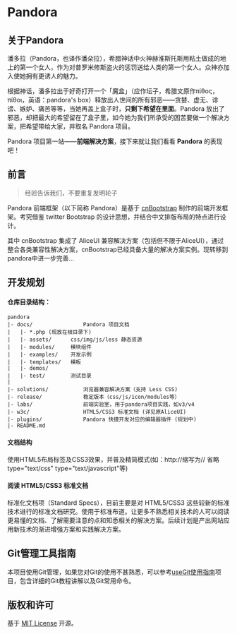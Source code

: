 Pandora 
========

## 关于Pandora

潘多拉（Pandora，也译作潘朵拉），希腊神话中火神赫淮斯托斯用粘土做成的地上的第一个女人，作为对普罗米修斯盗火的惩罚送给人类的第一个女人。众神亦加入使她拥有更诱人的魅力。

根据神话，潘多拉出于好奇打开一个「魔盒」（应作坛子，希腊文原作πίθος，πίθοι，英语：pandora's box）释放出人世间的所有邪恶——贪婪、虚无、诽谤、嫉妒、痛苦等等，当她再盖上盒子时，**只剩下希望在里面**。Pandora 放出了邪恶，却把最大的希望留在了盒子里，如今她为我们所承受的困苦要做一个解决方案，把希望带给大家，并取名 Pandora 项目。
            
Pandora 项目第一站——**前端解决方案**，接下来就让我们看看 **Pandora** 的表现吧！


## 前言

> 经验告诉我们，不要重复发明轮子

Pandora 前端框架（以下简称 Pandora）是基于 [cnBootstrap](https://github.com/webcoding/cnBootstrap) 制作的前端开发框架。考究借鉴 twitter Bootstrap 的设计思想，并结合中文排版布局的特点进行设计。

其中 cnBootstrap 集成了 AliceUI 兼容解决方案（包括但不限于AliceUI），通过整合各类兼容性解决方案，cnBootstrap已经具备大量的解决方案实例。现转移到pandora中进一步完善...


## 开发规划

#### 仓库目录结构：

	pandora
	|- docs/                Pandora 项目文档
    |   |- *.php (现放在根目录下)
    |   |- assets/      css/img/js/less 静态资源
    |   |- modules/     模块组件
    |   |- examples/    开发示例
    |   |- templates/   模板
    |   |- demos/
    |   |- test/        测试目录
    | 
    |- solutions/           浏览器兼容解决方案（支持 Less CSS)
    |- release/             稳定版本（css/js/icon/modules等）
    |- labs/                前端实验室，用于pandora项目实践，如v3/v4
	|- w3c/                 HTML5/CSS3 标准文档 (详见原AliceUI)
	|- plugins/             Pandora 快捷开发对应的编辑器插件 (规划中)
	|- README.md

#### 文档结构

使用HTML5布局标签及CSS3效果，并普及精简模式(如：http://缩写为// 省略type="text/css" type="text/javascript"等)

#### 阅读 HTML5/CSS3 标准文档

标准化文档项（Standard Specs），目前主要是对 HTML5/CSS3 这些较新的标准技术进行的标准文档研究。使用于标准布道。让更多不熟悉相关技术的人可以阅读更易懂的文档、了解需要注意的点和知悉相关的解决方案。后续计划是产出网站应用新技术的渐进增强方案和实践解决方案。

## Git管理工具指南 

本项目使用Git管理，如果您对Git的使用不甚熟悉，可以参考[useGit使用指南](https://github.com/pandoraui/useGit)项目，包含详细的Git教程讲解以及Git常用命令。

## 版权和许可 

基于 [MIT License](http://en.wikipedia.org/wiki/MIT_License "WikiPedia 中关于 MIT License 的描述") 开源。
